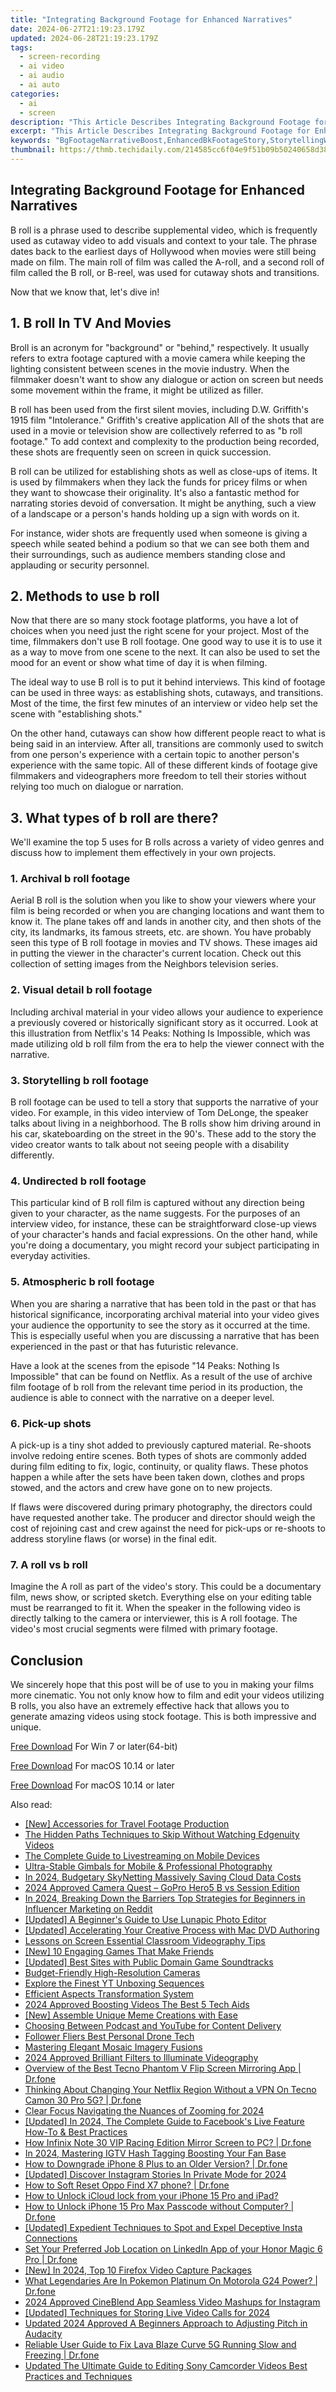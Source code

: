 ```yaml
---
title: "Integrating Background Footage for Enhanced Narratives"
date: 2024-06-27T21:19:23.179Z
updated: 2024-06-28T21:19:23.179Z
tags: 
  - screen-recording
  - ai video
  - ai audio
  - ai auto
categories: 
  - ai
  - screen
description: "This Article Describes Integrating Background Footage for Enhanced Narratives"
excerpt: "This Article Describes Integrating Background Footage for Enhanced Narratives"
keywords: "BgFootageNarrativeBoost,EnhancedBkFootageStory,StorytellingWithBackground,BkgVideoEnhanceTales,NarrativesWithBackground,BackdropForStories,FootageToNarrateDeeply"
thumbnail: https://thmb.techidaily.com/214585cc6f04e9f51b09b50240658d386b443c6b610883b05f292e6c6a7a4335.jpg
---
```


## Integrating Background Footage for Enhanced Narratives

B roll is a phrase used to describe supplemental video, which is frequently used as cutaway video to add visuals and context to your tale. The phrase dates back to the earliest days of Hollywood when movies were still being made on film. The main roll of film was called the A-roll, and a second roll of film called the B roll, or B-reel, was used for cutaway shots and transitions.

Now that we know that, let's dive in!

## 1\. B roll In TV And Movies

Broll is an acronym for "background" or "behind," respectively. It usually refers to extra footage captured with a movie camera while keeping the lighting consistent between scenes in the movie industry. When the filmmaker doesn't want to show any dialogue or action on screen but needs some movement within the frame, it might be utilized as filler.

B roll has been used from the first silent movies, including D.W. Griffith's 1915 film "Intolerance." Griffith's creative application All of the shots that are used in a movie or television show are collectively referred to as "b roll footage." To add context and complexity to the production being recorded, these shots are frequently seen on screen in quick succession.

B roll can be utilized for establishing shots as well as close-ups of items. It is used by filmmakers when they lack the funds for pricey films or when they want to showcase their originality. It's also a fantastic method for narrating stories devoid of conversation. It might be anything, such a view of a landscape or a person's hands holding up a sign with words on it.

For instance, wider shots are frequently used when someone is giving a speech while seated behind a podium so that we can see both them and their surroundings, such as audience members standing close and applauding or security personnel.

## 2\. Methods to use b roll

Now that there are so many stock footage platforms, you have a lot of choices when you need just the right scene for your project. Most of the time, filmmakers don't use B roll footage. One good way to use it is to use it as a way to move from one scene to the next. It can also be used to set the mood for an event or show what time of day it is when filming.

The ideal way to use B roll is to put it behind interviews. This kind of footage can be used in three ways: as establishing shots, cutaways, and transitions. Most of the time, the first few minutes of an interview or video help set the scene with "establishing shots."

On the other hand, cutaways can show how different people react to what is being said in an interview. After all, transitions are commonly used to switch from one person's experience with a certain topic to another person's experience with the same topic. All of these different kinds of footage give filmmakers and videographers more freedom to tell their stories without relying too much on dialogue or narration.

## 3\. What types of b roll are there?

We'll examine the top 5 uses for B rolls across a variety of video genres and discuss how to implement them effectively in your own projects.

### 1\. Archival b roll footage

Aerial B roll is the solution when you like to show your viewers where your film is being recorded or when you are changing locations and want them to know it. The plane takes off and lands in another city, and then shots of the city, its landmarks, its famous streets, etc. are shown. You have probably seen this type of B roll footage in movies and TV shows. These images aid in putting the viewer in the character's current location. Check out this collection of setting images from the Neighbors television series.

### 2\. Visual detail b roll footage

Including archival material in your video allows your audience to experience a previously covered or historically significant story as it occurred. Look at this illustration from Netflix's 14 Peaks: Nothing Is Impossible, which was made utilizing old b roll film from the era to help the viewer connect with the narrative.

### 3\. Storytelling b roll footage

B roll footage can be used to tell a story that supports the narrative of your video. For example, in this video interview of Tom DeLonge, the speaker talks about living in a neighborhood. The B rolls show him driving around in his car, skateboarding on the street in the 90's. These add to the story the video creator wants to talk about not seeing people with a disability differently.

### 4\. Undirected b roll footage

This particular kind of B roll film is captured without any direction being given to your character, as the name suggests. For the purposes of an interview video, for instance, these can be straightforward close-up views of your character's hands and facial expressions. On the other hand, while you're doing a documentary, you might record your subject participating in everyday activities.

### 5\. Atmospheric b roll footage

When you are sharing a narrative that has been told in the past or that has historical significance, incorporating archival material into your video gives your audience the opportunity to see the story as it occurred at the time. This is especially useful when you are discussing a narrative that has been experienced in the past or that has futuristic relevance.

Have a look at the scenes from the episode "14 Peaks: Nothing Is Impossible" that can be found on Netflix. As a result of the use of archive film footage of b roll from the relevant time period in its production, the audience is able to connect with the narrative on a deeper level.

### 6\. Pick-up shots

A pick-up is a tiny shot added to previously captured material. Re-shoots involve redoing entire scenes. Both types of shots are commonly added during film editing to fix, logic, continuity, or quality flaws. These photos happen a while after the sets have been taken down, clothes and props stowed, and the actors and crew have gone on to new projects.

If flaws were discovered during primary photography, the directors could have requested another take. The producer and director should weigh the cost of rejoining cast and crew against the need for pick-ups or re-shoots to address storyline flaws (or worse) in the final edit.

### 7\. A roll vs b roll

Imagine the A roll as part of the video's story. This could be a documentary film, news show, or scripted sketch. Everything else on your editing table must be rearranged to fit it. When the speaker in the following video is directly talking to the camera or interviewer, this is A roll footage. The video's most crucial segments were filmed with primary footage.

## Conclusion

We sincerely hope that this post will be of use to you in making your films more cinematic. You not only know how to film and edit your videos utilizing B rolls, you also have an extremely effective hack that allows you to generate amazing videos using stock footage. This is both impressive and unique.

[Free Download](https://tools.techidaily.com/wondershare/filmora/download/) For Win 7 or later(64-bit)

[Free Download](https://tools.techidaily.com/wondershare/filmora/download/) For macOS 10.14 or later

[Free Download](https://tools.techidaily.com/wondershare/filmora/download/) For macOS 10.14 or later

<ins class="adsbygoogle"
     style="display:block"
     data-ad-format="autorelaxed"
     data-ad-client="ca-pub-7571918770474297"
     data-ad-slot="1223367746"></ins>

<ins class="adsbygoogle"
     style="display:block"
     data-ad-format="autorelaxed"
     data-ad-client="ca-pub-7571918770474297"
     data-ad-slot="1223367746"></ins>



<ins class="adsbygoogle"
     style="display:block"
     data-ad-client="ca-pub-7571918770474297"
     data-ad-slot="8358498916"
     data-ad-format="auto"
     data-full-width-responsive="true"></ins>


<span class="atpl-alsoreadstyle">Also read:</span>
<div><ul>
<li><a href="https://extra-tips.techidaily.com/new-accessories-for-travel-footage-production/"><u>[New] Accessories for Travel Footage Production</u></a></li>
<li><a href="https://extra-tips.techidaily.com/the-hidden-paths-techniques-to-skip-without-watching-edgenuity-videos/"><u>The Hidden Paths  Techniques to Skip Without Watching Edgenuity Videos</u></a></li>
<li><a href="https://extra-tips.techidaily.com/the-complete-guide-to-livestreaming-on-mobile-devices/"><u>The Complete Guide to Livestreaming on Mobile Devices</u></a></li>
<li><a href="https://extra-tips.techidaily.com/ultra-stable-gimbals-for-mobile-and-professional-photography/"><u>Ultra-Stable Gimbals for Mobile & Professional Photography</u></a></li>
<li><a href="https://extra-tips.techidaily.com/in-2024-budgetary-skynetting-massively-saving-cloud-data-costs/"><u>In 2024, Budgetary SkyNetting  Massively Saving Cloud Data Costs</u></a></li>
<li><a href="https://extra-tips.techidaily.com/2024-approved-camera-quest-gopro-hero5-b-vs-session-edition/"><u>2024 Approved  Camera Quest – GoPro Hero5 B vs Session Edition</u></a></li>
<li><a href="https://extra-tips.techidaily.com/in-2024-breaking-down-the-barriers-top-strategies-for-beginners-in-influencer-marketing-on-reddit/"><u>In 2024, Breaking Down the Barriers  Top Strategies for Beginners in Influencer Marketing on Reddit</u></a></li>
<li><a href="https://extra-tips.techidaily.com/updated-a-beginners-guide-to-use-lunapic-photo-editor/"><u>[Updated] A Beginner's Guide to Use Lunapic Photo Editor</u></a></li>
<li><a href="https://extra-tips.techidaily.com/updated-accelerating-your-creative-process-with-mac-dvd-authoring/"><u>[Updated] Accelerating Your Creative Process with Mac DVD Authoring</u></a></li>
<li><a href="https://extra-tips.techidaily.com/lessons-on-screen-essential-classroom-videography-tips/"><u>Lessons on Screen  Essential Classroom Videography Tips</u></a></li>
<li><a href="https://extra-tips.techidaily.com/new-10-engaging-games-that-make-friends/"><u>[New] 10 Engaging Games That Make Friends</u></a></li>
<li><a href="https://extra-tips.techidaily.com/updated-best-sites-with-public-domain-game-soundtracks/"><u>[Updated] Best Sites with Public Domain Game Soundtracks</u></a></li>
<li><a href="https://extra-tips.techidaily.com/budget-friendly-high-resolution-cameras/"><u>Budget-Friendly High-Resolution Cameras</u></a></li>
<li><a href="https://extra-tips.techidaily.com/explore-the-finest-yt-unboxing-sequences/"><u>Explore the Finest YT Unboxing Sequences</u></a></li>
<li><a href="https://extra-tips.techidaily.com/efficient-aspects-transformation-system/"><u>Efficient Aspects Transformation System</u></a></li>
<li><a href="https://extra-tips.techidaily.com/2024-approved-boosting-videos-the-best-5-tech-aids/"><u>2024 Approved  Boosting Videos  The Best 5 Tech Aids</u></a></li>
<li><a href="https://extra-tips.techidaily.com/new-assemble-unique-meme-creations-with-ease/"><u>[New] Assemble Unique Meme Creations with Ease</u></a></li>
<li><a href="https://extra-tips.techidaily.com/choosing-between-podcast-and-youtube-for-content-delivery/"><u>Choosing Between Podcast and YouTube for Content Delivery</u></a></li>
<li><a href="https://extra-tips.techidaily.com/follower-fliers-best-personal-drone-tech/"><u>Follower Fliers  Best Personal Drone Tech</u></a></li>
<li><a href="https://extra-tips.techidaily.com/mastering-elegant-mosaic-imagery-fusions/"><u>Mastering Elegant Mosaic Imagery Fusions</u></a></li>
<li><a href="https://extra-tips.techidaily.com/2024-approved-brilliant-filters-to-illuminate-videography/"><u>2024 Approved  Brilliant Filters to Illuminate Videography</u></a></li>
<li><a href="https://screen-mirror.techidaily.com/overview-of-the-best-tecno-phantom-v-flip-screen-mirroring-app-drfone-by-drfone-android/"><u>Overview of the Best Tecno Phantom V Flip Screen Mirroring App | Dr.fone</u></a></li>
<li><a href="https://fake-location.techidaily.com/thinking-about-changing-your-netflix-region-without-a-vpn-on-tecno-camon-30-pro-5g-drfone-by-drfone-virtual-android/"><u>Thinking About Changing Your Netflix Region Without a VPN On Tecno Camon 30 Pro 5G? | Dr.fone</u></a></li>
<li><a href="https://screen-mirroring-recording.techidaily.com/clear-focus-navigating-the-nuances-of-zooming-for-2024/"><u>Clear Focus  Navigating the Nuances of Zooming for 2024</u></a></li>
<li><a href="https://facebook-video-recording.techidaily.com/updated-in-2024-the-complete-guide-to-facebooks-live-feature-how-to-and-best-practices/"><u>[Updated] In 2024, The Complete Guide to Facebook's Live Feature  How-To & Best Practices</u></a></li>
<li><a href="https://screen-mirror.techidaily.com/how-infinix-note-30-vip-racing-edition-mirror-screen-to-pc-drfone-by-drfone-android/"><u>How Infinix Note 30 VIP Racing Edition Mirror Screen to PC? | Dr.fone</u></a></li>
<li><a href="https://instagram-video-files.techidaily.com/in-2024-mastering-igtv-hash-tagging-boosting-your-fan-base/"><u>In 2024, Mastering IGTV Hash Tagging  Boosting Your Fan Base</u></a></li>
<li><a href="https://blog-min.techidaily.com/how-to-downgrade-iphone-8-plus-to-an-older-version-drfone-by-drfone-ios-system-repair-ios-system-repair/"><u>How to Downgrade iPhone 8 Plus to an Older Version? | Dr.fone</u></a></li>
<li><a href="https://instagram-clips.techidaily.com/updated-discover-instagram-stories-in-private-mode-for-2024/"><u>[Updated] Discover Instagram Stories In Private Mode for 2024</u></a></li>
<li><a href="https://techidaily.com/how-to-soft-reset-oppo-find-x7-phone-drfone-by-drfone-reset-android-reset-android/"><u>How to Soft Reset Oppo Find X7 phone? | Dr.fone</u></a></li>
<li><a href="https://activate-lock.techidaily.com/how-to-unlock-icloud-lock-from-your-iphone-15-pro-and-ipad-by-drfone-ios/"><u>How to Unlock iCloud lock from your iPhone 15 Pro and iPad?</u></a></li>
<li><a href="https://iphone-unlock.techidaily.com/how-to-unlock-iphone-15-pro-max-passcode-without-computer-drfone-by-drfone-ios/"><u>How to Unlock iPhone 15 Pro Max Passcode without Computer? | Dr.fone</u></a></li>
<li><a href="https://instagram-video-recordings.techidaily.com/updated-expedient-techniques-to-spot-and-expel-deceptive-insta-connections/"><u>[Updated] Expedient Techniques to Spot and Expel Deceptive Insta Connections</u></a></li>
<li><a href="https://location-social.techidaily.com/set-your-preferred-job-location-on-linkedin-app-of-your-honor-magic-6-pro-drfone-by-drfone-virtual-android/"><u>Set Your Preferred Job Location on LinkedIn App of your Honor Magic 6 Pro | Dr.fone</u></a></li>
<li><a href="https://on-screen-recording.techidaily.com/new-in-2024-top-10-firefox-video-capture-packages/"><u>[New] In 2024, Top 10 Firefox Video Capture Packages</u></a></li>
<li><a href="https://android-pokemon-go.techidaily.com/what-legendaries-are-in-pokemon-platinum-on-motorola-g24-power-drfone-by-drfone-virtual-android/"><u>What Legendaries Are In Pokemon Platinum On Motorola G24 Power? | Dr.fone</u></a></li>
<li><a href="https://instagram-videos.techidaily.com/2024-approved-cineblend-app-seamless-video-mashups-for-instagram/"><u>2024 Approved  CineBlend App  Seamless Video Mashups for Instagram</u></a></li>
<li><a href="https://screen-video-capture.techidaily.com/updated-techniques-for-storing-live-video-calls-for-2024/"><u>[Updated] Techniques for Storing Live Video Calls for 2024</u></a></li>
<li><a href="https://audio-editing.techidaily.com/updated-2024-approved-a-beginners-approach-to-adjusting-pitch-in-audacity/"><u>Updated 2024 Approved A Beginners Approach to Adjusting Pitch in Audacity</u></a></li>
<li><a href="https://fix-guide.techidaily.com/reliable-user-guide-to-fix-lava-blaze-curve-5g-running-slow-and-freezing-drfone-by-drfone-fix-android-problems-fix-android-problems/"><u>Reliable User Guide to Fix Lava Blaze Curve 5G Running Slow and Freezing | Dr.fone</u></a></li>
<li><a href="https://ai-driven-video-production.techidaily.com/updated-the-ultimate-guide-to-editing-sony-camcorder-videos-best-practices-and-techniques/"><u>Updated The Ultimate Guide to Editing Sony Camcorder Videos Best Practices and Techniques</u></a></li>
</ul></div>

